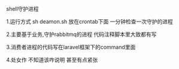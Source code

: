 shell守护进程 

1.运行方式 sh deamon.sh  放在crontab下面 一分钟检查一次守护的进程

2.主要基于业务,守护rabbitmq的进程 代码注释脚本里大致都有写

3.消费者进程的代码写在laravel框架下的command里面

4.处女作 不知道该咋说明 甚至有点紧张